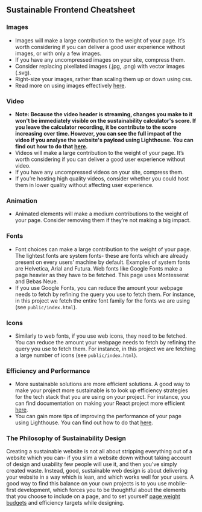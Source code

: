 ## Sustainable Frontend Cheatsheet

### Images

- Images will make a large contribution to the weight of your page. It’s worth considering if you can deliver a good user experience without images, or with only a few images.
- If you have any uncompressed images on your site, compress them.
- Consider replacing pixellated images (.jpg, .png) with vector images (.svg).
- Right-size your images, rather than scaling them up or down using css.
- Read more on using images effectively [here](https://sustainablewebdesign.org/has-the-design-used-imagery-efficiently/).

### Video

- **Note: Because the video header is streaming, changes you make to it won't be immediately visible on the sustainability calculator's score. If you leave the calculator recording, it be contribute to the score increasing over time. However, you can see the full impact of the video if you analyse the website's payload using Lighthouse. You can find out how to do that [here](https://developer.chrome.com/docs/lighthouse/overview/#devtools).**
- Videos will make a large contribution to the weight of your page. It’s worth considering if you can deliver a good user experience without video.
- If you have any uncompressed videos on your site, compress them.
- If you’re hosting high quality videos, consider whether you could host them in lower quality without affecting user experience.

### Animation

- Animated elements will make a medium contributions to the weight of your page. Consider removing them if they’re not making a big impact.

### Fonts

- Font choices can make a large contribution to the weight of your page. The lightest fonts are system fonts- these are fonts which are already present on every users’ machine by default. Examples of system fonts are Helvetica, Arial and Futura. Web fonts like Google Fonts make a page heavier as they have to be fetched. This page uses Montesserat and Bebas Neue.
- If you use Google Fonts, you can reduce the amount your webpage needs to fetch by refining the query you use to fetch them. For instance, in this project we fetch the entire font family for the fonts we are using (see `public/index.html`).

### Icons

- Similarly to web fonts, if you use web icons, they need to be fetched. You can reduce the amount your webpage needs to fetch by refining the query you use to fetch them. For instance, in this project we are fetching a large number of icons (see `public/index.html`).

### Efficiency and Performance

- More sustainable solutions are more efficient solutions. A good way to make your project more sustainable is to look up efficiency strategies for the tech stack that you are using on your project. For instance, you can find documentation on making your React project more efficient [here](https://legacy.reactjs.org/docs/optimizing-performance.html).
- You can gain more tips of improving the performance of your page using Lighthouse. You can find out how to do that [here](https://developer.chrome.com/docs/lighthouse/overview/#devtools).

### The Philosophy of Sustainability Design

Creating a sustainable website is not all about stripping everything out of a website which you can- if you slim a website down without taking account of design and usability few people will use it, and then you’ve simply created waste. Instead, good, sustainable web design is about delivering your website in a way which is lean, and which works well for your users. A good way to find this balance on your own projects is to you use mobile-first development, which forces you to be thoughtful about the elements that you choose to include on a page, and to set yourself [page weight budgets](https://sustainablewebdesign.org/has-the-design-team-set-a-page-weight-budget/) and efficiency targets while designing.
